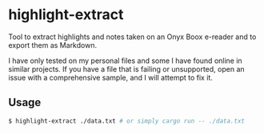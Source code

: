 # highlight-extract

Tool to extract highlights and notes taken on an Onyx Boox e-reader and to export them as Markdown.

I have only tested on my personal files and some I have found online in similar projects.
If you have a file that is failing or unsupported, open an issue with a comprehensive sample, and I will attempt to fix it.

## Usage

```bash
$ highlight-extract ./data.txt # or simply cargo run -- ./data.txt
```
